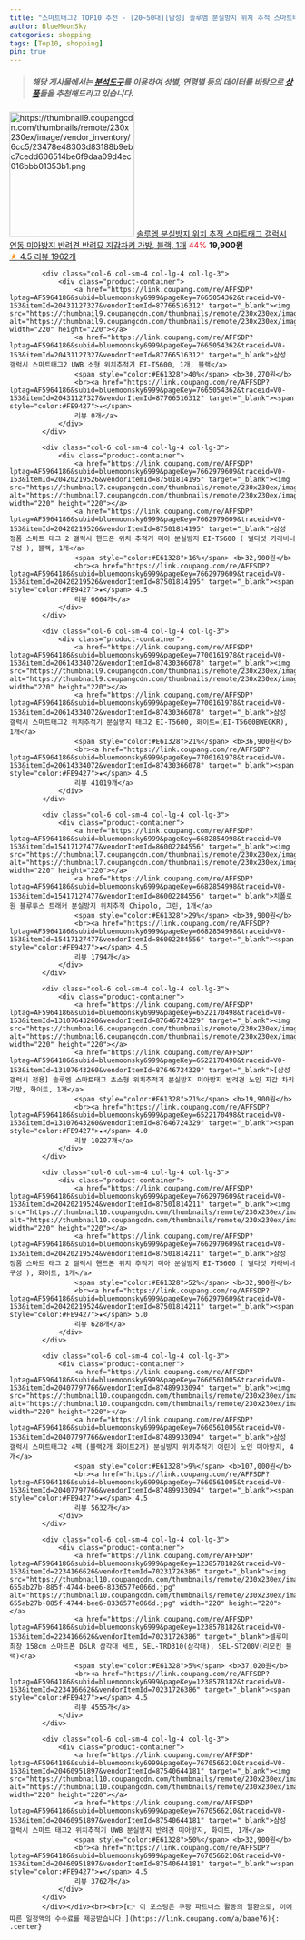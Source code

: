 ```yaml
---
title: "스마트태그2 TOP10 추천 - [20~50대][남성] 솔루엠 분실방지 위치 추적 스마트태그 갤럭시 연동 미아방지 반려견 반려묘 지갑차키 가방, 블랙, 1개"
author: BlueMoonSky
categories: shopping
tags: [Top10, shopping]
pin: true
---
```


> ##### 해당 게시물에서는 [**분석도구**](https://itemscout.io/)를 이용하여 **성별**, **연령별** 등의 데이터를 바탕으로 [**상품**](https://link.coupang.com/a/baae76)들을 추천해드리고 있습니다.
<div class="container"><div class="row">
            <div class="col-6 col-sm-4 col-lg-4 col-lg-3">
                <div class="product-container">
                    <a href="https://link.coupang.com/re/AFFSDP?lptag=AF5964186&subid=bluemoonsky6999&pageKey=6522170498&traceid=V0-153&itemId=14454427533&vendorItemId=87646724340" target="_blank"><img src="https://thumbnail9.coupangcdn.com/thumbnails/remote/230x230ex/image/vendor_inventory/6cc5/23478e48303d83188b9ebc7cedd606514be6f9daa09d4ec016bbb01353b1.png" alt="https://thumbnail9.coupangcdn.com/thumbnails/remote/230x230ex/image/vendor_inventory/6cc5/23478e48303d83188b9ebc7cedd606514be6f9daa09d4ec016bbb01353b1.png" width="220" height="220"></a>
                    <a href="https://link.coupang.com/re/AFFSDP?lptag=AF5964186&subid=bluemoonsky6999&pageKey=6522170498&traceid=V0-153&itemId=14454427533&vendorItemId=87646724340" target="_blank">솔루엠 분실방지 위치 추적 스마트태그 갤럭시 연동 미아방지 반려견 반려묘 지갑차키 가방, 블랙, 1개</a>
                    <span style="color:#E61328">44%</span> <b>19,900원</b>
                    <br><a href="https://link.coupang.com/re/AFFSDP?lptag=AF5964186&subid=bluemoonsky6999&pageKey=6522170498&traceid=V0-153&itemId=14454427533&vendorItemId=87646724340" target="_blank"><span style="color:#FE9427">★</span> 4.5
                    리뷰 1962개</a>
                </div>
            </div>
            
            <div class="col-6 col-sm-4 col-lg-4 col-lg-3">
                <div class="product-container">
                    <a href="https://link.coupang.com/re/AFFSDP?lptag=AF5964186&subid=bluemoonsky6999&pageKey=7665054362&traceid=V0-153&itemId=20431127327&vendorItemId=87766516312" target="_blank"><img src="https://thumbnail9.coupangcdn.com/thumbnails/remote/230x230ex/image/vendor_inventory/5902/85c496b49e926a05310535f4f1b6a468d5bce0e93bb710fec96bbd87baa0.jpg" alt="https://thumbnail9.coupangcdn.com/thumbnails/remote/230x230ex/image/vendor_inventory/5902/85c496b49e926a05310535f4f1b6a468d5bce0e93bb710fec96bbd87baa0.jpg" width="220" height="220"></a>
                    <a href="https://link.coupang.com/re/AFFSDP?lptag=AF5964186&subid=bluemoonsky6999&pageKey=7665054362&traceid=V0-153&itemId=20431127327&vendorItemId=87766516312" target="_blank">삼성 갤럭시 스마트태그2 UWB 소형 위치추적기 EI-T5600, 1개, 블랙</a>
                    <span style="color:#E61328">40%</span> <b>30,270원</b>
                    <br><a href="https://link.coupang.com/re/AFFSDP?lptag=AF5964186&subid=bluemoonsky6999&pageKey=7665054362&traceid=V0-153&itemId=20431127327&vendorItemId=87766516312" target="_blank"><span style="color:#FE9427">★</span> 
                    리뷰 0개</a>
                </div>
            </div>
            
            <div class="col-6 col-sm-4 col-lg-4 col-lg-3">
                <div class="product-container">
                    <a href="https://link.coupang.com/re/AFFSDP?lptag=AF5964186&subid=bluemoonsky6999&pageKey=7662979609&traceid=V0-153&itemId=20420219526&vendorItemId=87501814195" target="_blank"><img src="https://thumbnail7.coupangcdn.com/thumbnails/remote/230x230ex/image/vendor_inventory/1c02/849c0882a6e7c43e909cba06d6d27c376a55d53a3c32c98ae85e06010af5.jpg" alt="https://thumbnail7.coupangcdn.com/thumbnails/remote/230x230ex/image/vendor_inventory/1c02/849c0882a6e7c43e909cba06d6d27c376a55d53a3c32c98ae85e06010af5.jpg" width="220" height="220"></a>
                    <a href="https://link.coupang.com/re/AFFSDP?lptag=AF5964186&subid=bluemoonsky6999&pageKey=7662979609&traceid=V0-153&itemId=20420219526&vendorItemId=87501814195" target="_blank">삼성 정품 스마트 태그 2 갤럭시 핸드폰 위치 추적기 미아 분실방지 EI-T5600 ( 별다섯 카라비너 구성 ), 블랙, 1개</a>
                    <span style="color:#E61328">16%</span> <b>32,900원</b>
                    <br><a href="https://link.coupang.com/re/AFFSDP?lptag=AF5964186&subid=bluemoonsky6999&pageKey=7662979609&traceid=V0-153&itemId=20420219526&vendorItemId=87501814195" target="_blank"><span style="color:#FE9427">★</span> 4.5
                    리뷰 6664개</a>
                </div>
            </div>
            
            <div class="col-6 col-sm-4 col-lg-4 col-lg-3">
                <div class="product-container">
                    <a href="https://link.coupang.com/re/AFFSDP?lptag=AF5964186&subid=bluemoonsky6999&pageKey=7700161978&traceid=V0-153&itemId=20614334072&vendorItemId=87430366078" target="_blank"><img src="https://thumbnail9.coupangcdn.com/thumbnails/remote/230x230ex/image/vendor_inventory/0fb3/11bcb204f282d7eb48e9c96c054bbfb895d2fc06cc106d531930051dadaf.jpg" alt="https://thumbnail9.coupangcdn.com/thumbnails/remote/230x230ex/image/vendor_inventory/0fb3/11bcb204f282d7eb48e9c96c054bbfb895d2fc06cc106d531930051dadaf.jpg" width="220" height="220"></a>
                    <a href="https://link.coupang.com/re/AFFSDP?lptag=AF5964186&subid=bluemoonsky6999&pageKey=7700161978&traceid=V0-153&itemId=20614334072&vendorItemId=87430366078" target="_blank">삼성 갤럭시 스마트태그2 위치추적기 분실방지 태그2 EI-T5600, 화이트=(EI-T5600BWEGKR), 1개</a>
                    <span style="color:#E61328">21%</span> <b>36,900원</b>
                    <br><a href="https://link.coupang.com/re/AFFSDP?lptag=AF5964186&subid=bluemoonsky6999&pageKey=7700161978&traceid=V0-153&itemId=20614334072&vendorItemId=87430366078" target="_blank"><span style="color:#FE9427">★</span> 4.5
                    리뷰 41019개</a>
                </div>
            </div>
            
            <div class="col-6 col-sm-4 col-lg-4 col-lg-3">
                <div class="product-container">
                    <a href="https://link.coupang.com/re/AFFSDP?lptag=AF5964186&subid=bluemoonsky6999&pageKey=6682854998&traceid=V0-153&itemId=15417127477&vendorItemId=86002284556" target="_blank"><img src="https://thumbnail7.coupangcdn.com/thumbnails/remote/230x230ex/image/vendor_inventory/f6fa/396018c6e8332b1b31a025f3bbf0e1d6d18e4293c695ef54cd3b907e1fd3.png" alt="https://thumbnail7.coupangcdn.com/thumbnails/remote/230x230ex/image/vendor_inventory/f6fa/396018c6e8332b1b31a025f3bbf0e1d6d18e4293c695ef54cd3b907e1fd3.png" width="220" height="220"></a>
                    <a href="https://link.coupang.com/re/AFFSDP?lptag=AF5964186&subid=bluemoonsky6999&pageKey=6682854998&traceid=V0-153&itemId=15417127477&vendorItemId=86002284556" target="_blank">치폴로 원 블루투스 트래커 분실방지 위치추적 Chipolo, 그린, 1개</a>
                    <span style="color:#E61328">29%</span> <b>39,900원</b>
                    <br><a href="https://link.coupang.com/re/AFFSDP?lptag=AF5964186&subid=bluemoonsky6999&pageKey=6682854998&traceid=V0-153&itemId=15417127477&vendorItemId=86002284556" target="_blank"><span style="color:#FE9427">★</span> 4.5
                    리뷰 1794개</a>
                </div>
            </div>
            
            <div class="col-6 col-sm-4 col-lg-4 col-lg-3">
                <div class="product-container">
                    <a href="https://link.coupang.com/re/AFFSDP?lptag=AF5964186&subid=bluemoonsky6999&pageKey=6522170498&traceid=V0-153&itemId=13107643260&vendorItemId=87646724329" target="_blank"><img src="https://thumbnail6.coupangcdn.com/thumbnails/remote/230x230ex/image/vendor_inventory/c050/47fe6b810153fc6c942965296426240caaef1da785d663263b91176c16f7.png" alt="https://thumbnail6.coupangcdn.com/thumbnails/remote/230x230ex/image/vendor_inventory/c050/47fe6b810153fc6c942965296426240caaef1da785d663263b91176c16f7.png" width="220" height="220"></a>
                    <a href="https://link.coupang.com/re/AFFSDP?lptag=AF5964186&subid=bluemoonsky6999&pageKey=6522170498&traceid=V0-153&itemId=13107643260&vendorItemId=87646724329" target="_blank">[삼성 갤럭시 전용] 솔루엠 스마트태그 초소형 위치추적기 분실방지 미아방지 반려견 노인 지갑 차키 가방, 화이트, 1개</a>
                    <span style="color:#E61328">21%</span> <b>19,900원</b>
                    <br><a href="https://link.coupang.com/re/AFFSDP?lptag=AF5964186&subid=bluemoonsky6999&pageKey=6522170498&traceid=V0-153&itemId=13107643260&vendorItemId=87646724329" target="_blank"><span style="color:#FE9427">★</span> 4.0
                    리뷰 10227개</a>
                </div>
            </div>
            
            <div class="col-6 col-sm-4 col-lg-4 col-lg-3">
                <div class="product-container">
                    <a href="https://link.coupang.com/re/AFFSDP?lptag=AF5964186&subid=bluemoonsky6999&pageKey=7662979609&traceid=V0-153&itemId=20420219524&vendorItemId=87501814211" target="_blank"><img src="https://thumbnail10.coupangcdn.com/thumbnails/remote/230x230ex/image/vendor_inventory/4c55/1a8b3672424e16dac36270ba1c392655e05349d6272f15e95701766bcd99.jpg" alt="https://thumbnail10.coupangcdn.com/thumbnails/remote/230x230ex/image/vendor_inventory/4c55/1a8b3672424e16dac36270ba1c392655e05349d6272f15e95701766bcd99.jpg" width="220" height="220"></a>
                    <a href="https://link.coupang.com/re/AFFSDP?lptag=AF5964186&subid=bluemoonsky6999&pageKey=7662979609&traceid=V0-153&itemId=20420219524&vendorItemId=87501814211" target="_blank">삼성 정품 스마트 태그 2 갤럭시 핸드폰 위치 추적기 미아 분실방지 EI-T5600 ( 별다섯 카라비너 구성 ), 화이트, 1개</a>
                    <span style="color:#E61328">52%</span> <b>32,900원</b>
                    <br><a href="https://link.coupang.com/re/AFFSDP?lptag=AF5964186&subid=bluemoonsky6999&pageKey=7662979609&traceid=V0-153&itemId=20420219524&vendorItemId=87501814211" target="_blank"><span style="color:#FE9427">★</span> 5.0
                    리뷰 628개</a>
                </div>
            </div>
            
            <div class="col-6 col-sm-4 col-lg-4 col-lg-3">
                <div class="product-container">
                    <a href="https://link.coupang.com/re/AFFSDP?lptag=AF5964186&subid=bluemoonsky6999&pageKey=7660561005&traceid=V0-153&itemId=20407797766&vendorItemId=87489933094" target="_blank"><img src="https://thumbnail10.coupangcdn.com/thumbnails/remote/230x230ex/image/vendor_inventory/4616/bd0893eaeb2573b72df394ca09bc1c25f202f645a2f1fb6ceab4292ce333.jpg" alt="https://thumbnail10.coupangcdn.com/thumbnails/remote/230x230ex/image/vendor_inventory/4616/bd0893eaeb2573b72df394ca09bc1c25f202f645a2f1fb6ceab4292ce333.jpg" width="220" height="220"></a>
                    <a href="https://link.coupang.com/re/AFFSDP?lptag=AF5964186&subid=bluemoonsky6999&pageKey=7660561005&traceid=V0-153&itemId=20407797766&vendorItemId=87489933094" target="_blank">삼성 갤럭시 스마트태그2 4팩 (블랙2개 화이트2개) 분실방지 위치추적기 어린이 노인 미아방지, 4개</a>
                    <span style="color:#E61328">9%</span> <b>107,000원</b>
                    <br><a href="https://link.coupang.com/re/AFFSDP?lptag=AF5964186&subid=bluemoonsky6999&pageKey=7660561005&traceid=V0-153&itemId=20407797766&vendorItemId=87489933094" target="_blank"><span style="color:#FE9427">★</span> 4.5
                    리뷰 5632개</a>
                </div>
            </div>
            
            <div class="col-6 col-sm-4 col-lg-4 col-lg-3">
                <div class="product-container">
                    <a href="https://link.coupang.com/re/AFFSDP?lptag=AF5964186&subid=bluemoonsky6999&pageKey=1238578182&traceid=V0-153&itemId=2234166626&vendorItemId=70231726386" target="_blank"><img src="https://thumbnail10.coupangcdn.com/thumbnails/remote/230x230ex/image/retail/images/539628834248879-655ab27b-885f-4744-bee6-8336577e066d.jpg" alt="https://thumbnail10.coupangcdn.com/thumbnails/remote/230x230ex/image/retail/images/539628834248879-655ab27b-885f-4744-bee6-8336577e066d.jpg" width="220" height="220"></a>
                    <a href="https://link.coupang.com/re/AFFSDP?lptag=AF5964186&subid=bluemoonsky6999&pageKey=1238578182&traceid=V0-153&itemId=2234166626&vendorItemId=70231726386" target="_blank">셀루미 최장 158cm 스마트폰 DSLR 삼각대 세트, SEL-TRD310(삼각대), SEL-ST200V(리모컨 블랙)</a>
                    <span style="color:#E61328">5%</span> <b>37,020원</b>
                    <br><a href="https://link.coupang.com/re/AFFSDP?lptag=AF5964186&subid=bluemoonsky6999&pageKey=1238578182&traceid=V0-153&itemId=2234166626&vendorItemId=70231726386" target="_blank"><span style="color:#FE9427">★</span> 4.5
                    리뷰 4555개</a>
                </div>
            </div>
            
            <div class="col-6 col-sm-4 col-lg-4 col-lg-3">
                <div class="product-container">
                    <a href="https://link.coupang.com/re/AFFSDP?lptag=AF5964186&subid=bluemoonsky6999&pageKey=7670566210&traceid=V0-153&itemId=20460951897&vendorItemId=87540644181" target="_blank"><img src="https://thumbnail10.coupangcdn.com/thumbnails/remote/230x230ex/image/vendor_inventory/cf51/16925b432c2ca633a87b539d146baf635be6e7bd78be7029b8a5134d3255.jpg" alt="https://thumbnail10.coupangcdn.com/thumbnails/remote/230x230ex/image/vendor_inventory/cf51/16925b432c2ca633a87b539d146baf635be6e7bd78be7029b8a5134d3255.jpg" width="220" height="220"></a>
                    <a href="https://link.coupang.com/re/AFFSDP?lptag=AF5964186&subid=bluemoonsky6999&pageKey=7670566210&traceid=V0-153&itemId=20460951897&vendorItemId=87540644181" target="_blank">삼성 갤럭시 스마트 태그2 위치추적기 UWB 분실방지 반려견 미아방지, 화이트, 1개</a>
                    <span style="color:#E61328">50%</span> <b>32,900원</b>
                    <br><a href="https://link.coupang.com/re/AFFSDP?lptag=AF5964186&subid=bluemoonsky6999&pageKey=7670566210&traceid=V0-153&itemId=20460951897&vendorItemId=87540644181" target="_blank"><span style="color:#FE9427">★</span> 4.5
                    리뷰 3762개</a>
                </div>
            </div>
            </div></div><br><br>[👉 이 포스팅은 쿠팡 파트너스 활동의 일환으로, 이에 따른 일정액의 수수료를 제공받습니다.](https://link.coupang.com/a/baae76){: .center}
